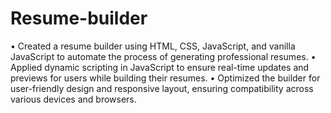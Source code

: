 # Resume-builder
• Created a resume builder using HTML, CSS, JavaScript, and vanilla JavaScript to automate the process of generating 
professional resumes. 
• Applied dynamic scripting in JavaScript to ensure real-time updates and previews for users while building their resumes. 
• Optimized the builder for user-friendly design and responsive layout, ensuring compatibility across various devices and browsers. 
